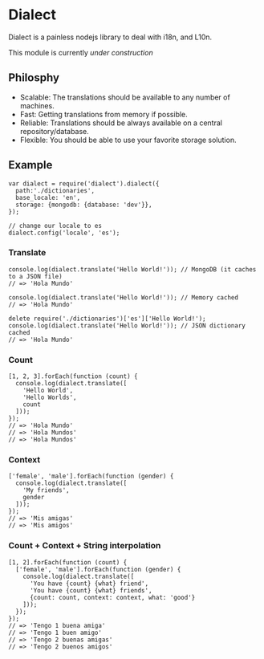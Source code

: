 # Dialect

Dialect is a painless nodejs library to deal with i18n, and L10n.

This module is currently *under construction*

## Philosphy

* Scalable: The translations should be available to any number of machines.
* Fast: Getting translations from memory if possible.
* Reliable: Translations should be always available on a central repository/database.
* Flexible: You should be able to use your favorite storage solution.

## Example

    var dialect = require('dialect').dialect({
      path:'./dictionaries',
      base_locale: 'en',
      storage: {mongodb: {database: 'dev'}},
    });

    // change our locale to es
    dialect.config('locale', 'es');

### Translate

    console.log(dialect.translate('Hello World!')); // MongoDB (it caches to a JSON file)
    // => 'Hola Mundo'

    console.log(dialect.translate('Hello World!')); // Memory cached
    // => 'Hola Mundo'

    delete require('./dictionaries')['es']['Hello World!');
    console.log(dialect.translate('Hello World!')); // JSON dictionary cached
    // => 'Hola Mundo'


### Count

    [1, 2, 3].forEach(function (count) {
      console.log(dialect.translate([
        'Hello World',
        'Hello Worlds',
        count
      ]));
    });
    // => 'Hola Mundo'
    // => 'Hola Mundos'
    // => 'Hola Mundos'


### Context

    ['female', 'male'].forEach(function (gender) {
      console.log(dialect.translate([
        'My friends',
        gender
      ]));
    });
    // => 'Mis amigas'
    // => 'Mis amigos'


### Count + Context + String interpolation

    [1, 2].forEach(function (count) {
      ['female', 'male'].forEach(function (gender) {
        console.log(dialect.translate([
          'You have {count} {what} friend',
          'You have {count} {what} friends',
          {count: count, context: context, what: 'good'}
        ]));
      });
    });
    // => 'Tengo 1 buena amiga'
    // => 'Tengo 1 buen amigo'
    // => 'Tengo 2 buenas amigas'
    // => 'Tengo 2 buenos amigos'
